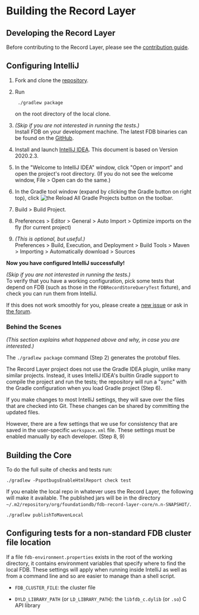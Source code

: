 # Building the Record Layer

## Developing the Record Layer

Before contributing to the Record Layer, please see the [contribution guide](https://github.com/FoundationDB/fdb-record-layer/blob/main/CONTRIBUTING.md).

## Configuring IntelliJ

1. Fork and clone the [repository](https://github.com/FoundationDB/fdb-record-layer).

1. Run

        ./gradlew package

    on the root directory of the local clone.
    
1. *(Skip if you are not interested in running the tests.)*\
 Install FDB on your development machine. The latest FDB binaries can be found on
the [GitHub](https://github.com/apple/foundationdb/releases).

1. Install and launch [IntelliJ IDEA](https://www.jetbrains.com/idea/). This document is based on Version 2020.2.3.

1. In the "Welcome to IntelliJ IDEA" window, click "Open or import" and open the project's root directory. (If you do not see the welcome window, File > Open can do the same.)

1. In the Gradle tool window (expand by clicking the Gradle button on right top), click ![the Reload All Gradle Projects button](https://resources.jetbrains.com/help/img/idea/2020.2/icons.actions.refresh.svg) on the toolbar.

1. Build > Build Project.

1. Preferences > Editor > General > Auto Import > Optimize imports on the fly (for current project)

1. *(This is optional, but useful.)*\
 Preferences > Build, Execution, and Deployment > Build Tools > Maven > Importing > Automatically download > Sources

**Now you have configured IntelliJ successfully!**

*(Skip if you are not interested in running the tests.)*\
To verify that you have a working configuration, pick some tests that depend on FDB (such as those in the `FDBRecordStoreQueryTest` fixture), and check you can run them from IntelliJ.

If this does not work smoothly for you, please create a [new issue](https://github.com/FoundationDB/fdb-record-layer/issues/new) or ask in [the forum](https://forums.foundationdb.org/c/using-layers).

### Behind the Scenes

*(This section explains what happened above and why, in case you are interested.)*

The `./gradlew package` command (Step 2) generates the protobuf files.

The Record Layer project does not use the Gradle IDEA plugin, unlike many similar projects. Instead, it uses IntelliJ IDEA's builtin Gradle support to compile the project and run the tests; the repository will run a "sync" with the Gradle configuration when you load Gradle project (Step 6).

If you make changes to most IntelliJ settings, they will save over the files that are checked into Git. These changes can be shared by committing the updated files.

However, there are a few settings that we use for consistency that are saved in the user-specific `workspace.xml` file. These settings must be enabled manually by each developer. (Step 8, 9)

## Building the Core

To do the full suite of checks and tests run:
```
./gradlew -PspotbugsEnableHtmlReport check test
```

If you enable the local repo in whatever uses the Record Layer, the following will make it available. The published jars will be in the directory `~/.m2/repository/org/foundationdb/fdb-record-layer-core/n.n-SNAPSHOT/`.

```
./gradlew publishToMavenLocal
```

## Configuring tests for a non-standard FDB cluster file location

If a file `fdb-environment.properties` exists in the root of the working directory, it contains environment variables that specify where to find
the local FDB. These settings will apply when running inside IntelliJ as well as from a command line and so are easier to manage than a shell script.

* `FDB_CLUSTER_FILE`: the cluster file

* `DYLD_LIBRARY_PATH` (or `LD_LIBRARY_PATH`): the `libfdb_c.dylib` (or `.so`) C API library
